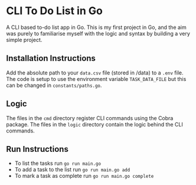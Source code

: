 # CLI To Do List in Go
A CLI based to-do list app in Go. This is my first project in Go, and the aim was purely to familiarise myself with the logic and syntax by building a very simple project.

## Installation Instructions
Add the absolute path to your `data.csv` file (stored in /data) to a `.env` file. The code is setup to use the environment variable `TASK_DATA_FILE` but this can be changed in `constants/paths.go`.

## Logic
The files in the `cmd` directory register CLI commands using the Cobra package.
The files in the `logic` directory contain the logic behind the CLI commands.


## Run Instructions
- To list the tasks run `go run main.go`
- To add a task to the list run `go run main.go add`
- To mark a task as complete run `go run main.go complete`
